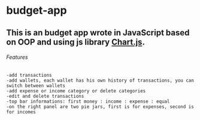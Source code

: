 # budget-app

## This is an budget app wrote in **JavaScript** based on **OOP** and using js library [Chart.js](https://www.chartjs.org/).

###### Features
```
-add transactions
-add wallets, each wallet has his own history of transactions, you can switch between wallets
-add expense or income category or delete categories
-edit and delete transactions
-top bar informations: first money : income : expense : equal
-on the right panel are two pie jars, first is for expenses, second is for incomes 
